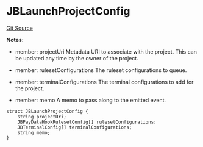 # JBLaunchProjectConfig
[Git Source](https://github.com/Bananapus/nana-721-hook/blob/e813fb5b7d17cd3d18023137d70a7b2f3911ad99/src/structs/JBLaunchProjectConfig.sol)

**Notes:**
- member: projectUri Metadata URI to associate with the project. This can be updated any time by the owner of
the project.

- member: rulesetConfigurations The ruleset configurations to queue.

- member: terminalConfigurations The terminal configurations to add for the project.

- member: memo A memo to pass along to the emitted event.


```solidity
struct JBLaunchProjectConfig {
    string projectUri;
    JBPayDataHookRulesetConfig[] rulesetConfigurations;
    JBTerminalConfig[] terminalConfigurations;
    string memo;
}
```

